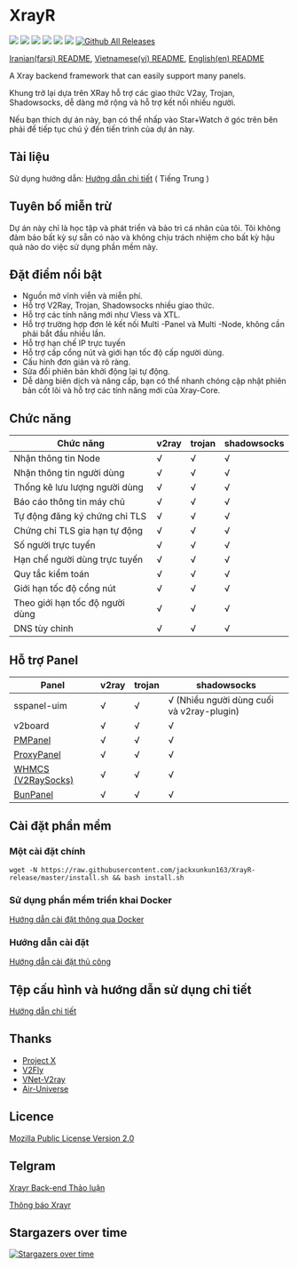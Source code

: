 # XrayR

[![](https://img.shields.io/badge/TgChat-@XrayR讨论-blue.svg)](https://t.me/XrayR_project)
[![](https://img.shields.io/badge/Channel-@XrayR通知-blue.svg)](https://t.me/XrayR_channel)
![](https://img.shields.io/github/stars/jackxunkun163/XrayR)
![](https://img.shields.io/github/forks/jackxunkun163/XrayR)
![](https://github.com/jackxunkun163/XrayR/actions/workflows/release.yml/badge.svg)
![](https://github.com/jackxunkun163/XrayR/actions/workflows/docker.yml/badge.svg)
[![Github All Releases](https://img.shields.io/github/downloads/jackxunkun163/XrayR/total.svg)]()

[Iranian(farsi) README](https://github.com/jackxunkun163/XrayR/blob/master/README_Fa.md), [Vietnamese(vi) README](https://github.com/jackxunkun163/XrayR/blob/master/README-vi.md), [English(en) README](https://github.com/jackxunkun163/XrayR/blob/master/README-en.md)

A Xray backend framework that can easily support many panels.

Khung trở lại dựa trên XRay hỗ trợ các giao thức V2ay, Trojan, Shadowsocks, dễ dàng mở rộng và hỗ trợ kết nối nhiều người.

Nếu bạn thích dự án này, bạn có thể nhấp vào Star+Watch ở góc trên bên phải để tiếp tục chú ý đến tiến trình của dự án này.

## Tài liệu
Sử dụng hướng dẫn: [Hướng dẫn chi tiết](https://jackxunkun163.github.io/XrayR-doc/) ( Tiếng Trung )

## Tuyên bố miễn trừ

Dự án này chỉ là học tập và phát triển và bảo trì cá nhân của tôi. Tôi không đảm bảo bất kỳ sự sẵn có nào và không chịu trách nhiệm cho bất kỳ hậu quả nào do việc sử dụng phần mềm này.

## Đặt điểm nổi bật

* Nguồn mở vĩnh viễn và miễn phí.
* Hỗ trợ V2Ray, Trojan, Shadowsocks nhiều giao thức.
* Hỗ trợ các tính năng mới như Vless và XTL.
* Hỗ trợ trường hợp đơn lẻ kết nối Multi -Panel và Multi -Node, không cần phải bắt đầu nhiều lần.
* Hỗ trợ hạn chế IP trực tuyến
* Hỗ trợ cấp cổng nút và giới hạn tốc độ cấp người dùng.
* Cấu hình đơn giản và rõ ràng.
* Sửa đổi phiên bản khởi động lại tự động.
* Dễ dàng biên dịch và nâng cấp, bạn có thể nhanh chóng cập nhật phiên bản cốt lõi và hỗ trợ các tính năng mới của Xray-Core.

## Chức năng

| Chức năng        | v2ray | trojan | shadowsocks |
|-----------|-------|--------|-------------|
| Nhận thông tin Node    | √     | √      | √           |
| Nhận thông tin người dùng    | √     | √      | √           |
| Thống kê lưu lượng người dùng    | √     | √      | √           |
| Báo cáo thông tin máy chủ   | √     | √      | √           |
| Tự động đăng ký chứng chỉ TLS | √     | √      | √           |
| Chứng chỉ TLS gia hạn tự động | √     | √      | √           |
| Số người trực tuyến    | √     | √      | √           |
| Hạn chế người dùng trực tuyến    | √     | √      | √           |
| Quy tắc kiểm toán      | √     | √      | √           |
| Giới hạn tốc độ cổng nút    | √     | √      | √           |
| Theo giới hạn tốc độ người dùng    | √     | √      | √           |
| DNS tùy chỉnh    | √     | √      | √           |

## Hỗ trợ Panel 

| Panel                                                     | v2ray | trojan | shadowsocks             |
|--------------------------------------------------------|-------|--------|-------------------------|
| sspanel-uim                                            | √     | √      | √ (Nhiều người dùng cuối và v2ray-plugin) |
| v2board                                                | √     | √      | √                       |
| [PMPanel](https://github.com/ByteInternetHK/PMPanel)   | √     | √      | √                       |
| [ProxyPanel](https://github.com/ProxyPanel/ProxyPanel) | √     | √      | √                       |
| [WHMCS (V2RaySocks)](https://v2raysocks.doxtex.com/)   | √     | √      | √                       |
| [BunPanel](https://github.com/pennyMorant/bunpanel-release)   | √     | √      | √                       |

## Cài đặt phần mềm

### Một cài đặt chính

```
wget -N https://raw.githubusercontent.com/jackxunkun163/XrayR-release/master/install.sh && bash install.sh
```

### Sử dụng phần mềm triển khai Docker

[Hướng dẫn cài đặt thông qua Docker](https://jackxunkun163.github.io/XrayR-doc/xrayr-xia-zai-he-an-zhuang/install/docker)

### Hướng dẫn cài đặt

[Hướng dẫn cài đặt thủ công](https://jackxunkun163.github.io/XrayR-doc/xrayr-xia-zai-he-an-zhuang/install/manual)

## Tệp cấu hình và hướng dẫn sử dụng chi tiết

[Hướng dẫn chi tiết](https://jackxunkun163.github.io/XrayR-doc/)

## Thanks

* [Project X](https://github.com/XTLS/)
* [V2Fly](https://github.com/v2fly)
* [VNet-V2ray](https://github.com/ProxyPanel/VNet-V2ray)
* [Air-Universe](https://github.com/crossfw/Air-Universe)

## Licence

[Mozilla Public License Version 2.0](https://github.com/jackxunkun163/XrayR/blob/master/LICENSE)

## Telgram

[Xrayr Back-end Thảo luận](https://t.me/XrayR_project)

[Thông báo Xrayr](https://t.me/XrayR_channel)

## Stargazers over time

[![Stargazers over time](https://starchart.cc/jackxunkun163/XrayR.svg)](https://starchart.cc/jackxunkun163/XrayR)
